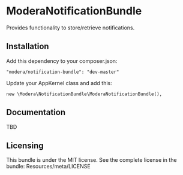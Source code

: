 # ModeraNotificationBundle

Provides functionality to store/retrieve notifications.

## Installation

Add this dependency to your composer.json:

    "modera/notification-bundle": "dev-master"

Update your AppKernel class and add this:

    new \Modera\NotificationBundle\ModeraNotificationBundle(),

## Documentation

TBD

## Licensing

This bundle is under the MIT license. See the complete license in the bundle:
Resources/meta/LICENSE
